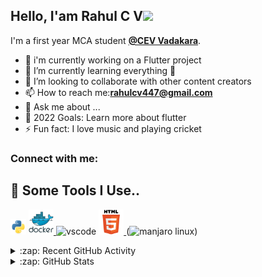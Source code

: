<h2>Hello, I'am Rahul C V<img src="https://raw.githubusercontent.com/MartinHeinz/MartinHeinz/master/wave.gif" width="30px"></h2>
<p>I'm  a first year MCA student <strong><a href="https://cev.ac.in/">@CEV Vadakara</a></strong>.</p> 


- 🔭 i'm currently working on a Flutter project
- 🌱 I’m currently learning everything 🤣
- 👯 I’m looking to collaborate with other content creators
- 📫 How to reach me:**rahulcv447@gmail.com**
-  💬 Ask me about ...
- 🥅 2022 Goals: Learn more about flutter
- ⚡ Fun fact: I love music and playing cricket


### Connect with me:


<h2>🚀 Some Tools I Use..</h2>
<p align="left">
<img src="https://raw.githubusercontent.com/devicons/devicon/master/icons/python/python-original.svg" alt="python" width="25" height="25" />
<a href="https://www.docker.com/" target="_blank"> <img src="https://raw.githubusercontent.com/devicons/devicon/master/icons/docker/docker-original-wordmark.svg" alt="docker" width="40" height="40"/> </a>
<img src="https://cdn.worldvectorlogo.com/logos/visual-studio-code-1.svg" alt="vscode" width="25" height="25" />
   <a href="https://www.w3.org/html/" target="_blank"> <img src="https://raw.githubusercontent.com/devicons/devicon/master/icons/html5/html5-original-wordmark.svg" alt="html5" width="40" height="40"/> </a>
 (<img src="https://upload.wikimedia.org/wikipedia/commons/thumb/3/3e/Manjaro-logo.svg/1024px-Manjaro-logo.svg.png" alt="manjaro linux" width="25" height="25" />)
</p>
<details>
  <summary>:zap: Recent GitHub Activity</summary>
  
<!--START_SECTION:activity-->
1. 🗣 Commented on [](https://github.com/Rahul628226) in [Rahul](https://github.com/Rahul6282)
2. 🎉 Merged PR [](https://github.com/Rahul628226) in [Rahul](https://github.com/Rahul6282)
3. ❌ Closed PR [](https://github.com/Rahul628226) in [Rahul628226/minter-dapp](https://github.com/Rahul628226)
4. 🗣 Commented on [](https://github.com/Rahul628226) in [Rahul628226](https://github.com/Rahul628226)
5. ❌ Closed PR [](https://github.com/Rahul628226) in [Rahul628226](https://github.com/Rahul628226)
<!--END_SECTION:activity-->

</details>
<details>
  <summary>:zap: GitHub Stats</summary>

  <img align="left" alt="Rahul GitHub Status" src="https://github-readme-stats.vercel.app/api?username=Rahul628226&show_icons=true&hide_border=false&title_color=ff652f&icon_color=FFE400&bg_color=09131B&text_color=ffffff&border_color=0c1a25" />

</details>
